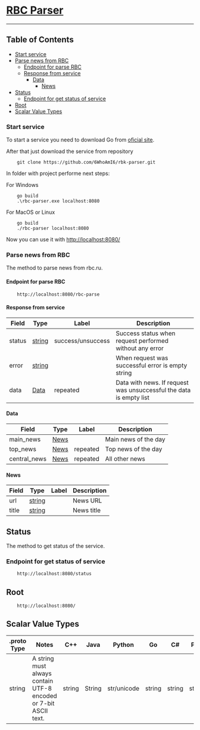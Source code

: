 # [RBC Parser](https://github.com/6WhoAmI6/rbk-parser)

---

## Table of Contents

- [Start service](#start-service)
- [Parse news from RBC](#parse-news-from-rbc)
  - [Endpoint for parse RBC](#endpoint-for-parse-rbc)
  - [Response from service](#response-from-service)
    - [Data](#data)
      - [News](#news)
- [Status](#status)
  - [Endpoint for get status of service](#endpoint-for-get-status-of-service)
- [Root](#root)
- [Scalar Value Types](#scalar-value-types)

### Start service

To start a service you need to download Go from [oficial site](https://go.dev/dl/).

After that just download the service from repository

```shell
    git clone https://github.com/6WhoAmI6/rbk-parser.git
```

In folder with project performe next steps:

For Windows

```shell
    go build
    .\rbc-parser.exe localhost:8080
```

For MacOS or Linux

```shell
    go build
    ./rbc-parser localhost:8080
```

Now you can use it with [http://localhost:8080/](http://localhost:8080/)

### Parse news from RBC

The method to parse news from rbc.ru.

#### Endpoint for parse RBC

```shell
    http://localhost:8080/rbc-parse
```

#### Response from service

| Field | Type | Label | Description |
| ----- | ---- | ----- | ----------- |
| status | [string](#string) | success/unsuccess | Success status when request performed without any error |
| error | [string](#string) |  | When request was successful error is empty string |
| data | [Data](#data) | repeated | Data with news. If request was unsuccessful the data is empty list|

#### Data

| Field | Type | Label | Description |
| ----- | ---- | ----- | ----------- |
| main_news | [News](#news) |  | Main news of the day |
| top_news | [News](#news) | repeated | Top news of the day |
| central_news | [News](#news) | repeated | All other news |

#### News

| Field | Type | Label | Description |
| ----- | ---- | ----- | ----------- |
| url | [string](#string) |  | News URL |
| title | [string](#string) |  | News title |

## Status

The method to get status of the service.

### Endpoint for get status of service

```shell
    http://localhost:8080/status
```

## Root

```shell
    http://localhost:8080/
```

## Scalar Value Types

| .proto Type | Notes | C++ | Java | Python | Go | C# | PHP | Ruby |
| ----------- | ----- | --- | ---- | ------ | -- | -- | --- | ---- |
| <a name="string" /> string | A string must always contain UTF-8 encoded or 7-bit ASCII text. | string | String | str/unicode | string | string | string | String (UTF-8) |

